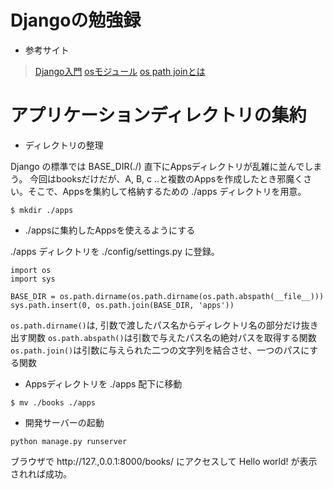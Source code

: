 # Djangoの勉強録
+ 参考サイト
> [Django入門](http://www.tohoho-web.com/ex/django.html)
> [osモジュール](https://qiita.com/No_217/items/fb605d55c3db564727a1)
> [os path joinとは](https://www.sejuku.net/blog/64408)
# アプリケーションディレクトリの集約
+ ディレクトリの整理

Django の標準では BASE_DIR(./) 直下にAppsディレクトリが乱雑に並んでしまう。
今回はbooksだけだが、A, B, c ..と複数のAppsを作成したとき邪魔くさい。そこで、Appsを集約して格納するための ./apps ディレクトリを用意。
```
$ mkdir ./apps
```
+ ./appsに集約したAppsを使えるようにする

./apps ディレクトリを ./config/settings.py に登録。
```
import os
import sys

BASE_DIR = os.path.dirname(os.path.dirname(os.path.abspath(__file__)))
sys.path.insert(0, os.path.join(BASE_DIR, 'apps'))
```
`os.path.dirname()`は, 引数で渡したパス名からディレクトリ名の部分だけ抜き出す関数
`os.path.abspath()`は引数で与えたパス名の絶対パスを取得する関数
`os.path.join()`は引数に与えられた二つの文字列を結合させ、一つのパスにする関数

+ Appsディレクトリを ./apps 配下に移動
```
$ mv ./books ./apps
```
+ 開発サーバーの起動
```
python manage.py runserver
```
ブラウザで http://127.,0.0.1:8000/books/ にアクセスして Hello world! が表示されれば成功。
